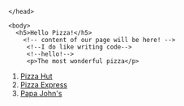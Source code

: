 <!DOCTYPE html>
<html>
<head>
        <!-- metadata about the HTML document as a whole -->
 
    </head>
 
    <body>
      <h5>Hello Pizza!</h5>
        <!-- content of our page will be here! -->
         <!--I do like writing code-->
         <!--hello!-->
         <p>The most wonderful pizza</p>
 <ol>
   <li>
     <a href="https://www.pizzahut.co.uk/">Pizza Hut</a>
     </li>
   <li>
     <a href="https://www.pizzaexpress.com/">Pizza Express</a>
     </li>
   <li>
     <a href="https://www.papajohns.co.uk/">Papa John's</a>
     </li>
 </ol>
    <!-- Code injected by live-server -->
<script type="text/javascript">
	// <![CDATA[  <-- For SVG support
	if ('WebSocket' in window) {
		(function() {
			function refreshCSS() {
				var sheets = [].slice.call(document.getElementsByTagName("link"));
				var head = document.getElementsByTagName("head")[0];
				for (var i = 0; i < sheets.length; ++i) {
					var elem = sheets[i];
					head.removeChild(elem);
					var rel = elem.rel;
					if (elem.href && typeof rel != "string" || rel.length == 0 || rel.toLowerCase() == "stylesheet") {
						var url = elem.href.replace(/(&|\?)_cacheOverride=\d+/, '');
						elem.href = url + (url.indexOf('?') >= 0 ? '&' : '?') + '_cacheOverride=' + (new Date().valueOf());
					}
					head.appendChild(elem);
				}
			}
			var protocol = window.location.protocol === 'http:' ? 'ws://' : 'wss://';
			var address = protocol + window.location.host + window.location.pathname + '/ws';
			var socket = new WebSocket(address);
			socket.onmessage = function(msg) {
				if (msg.data == 'reload') window.location.reload();
				else if (msg.data == 'refreshcss') refreshCSS();
			};
			console.log('Live reload enabled.');
		})();
	}
	// ]]>
</script>
</body>
</html>